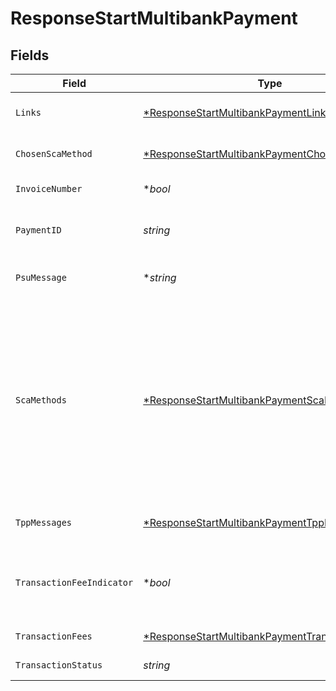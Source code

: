 # ResponseStartMultibankPayment


## Fields

| Field                                                                                                                                                                                                                                                                                                       | Type                                                                                                                                                                                                                                                                                                        | Required                                                                                                                                                                                                                                                                                                    | Description                                                                                                                                                                                                                                                                                                 | Example                                                                                                                                                                                                                                                                                                     |
| ----------------------------------------------------------------------------------------------------------------------------------------------------------------------------------------------------------------------------------------------------------------------------------------------------------- | ----------------------------------------------------------------------------------------------------------------------------------------------------------------------------------------------------------------------------------------------------------------------------------------------------------- | ----------------------------------------------------------------------------------------------------------------------------------------------------------------------------------------------------------------------------------------------------------------------------------------------------------- | ----------------------------------------------------------------------------------------------------------------------------------------------------------------------------------------------------------------------------------------------------------------------------------------------------------- | ----------------------------------------------------------------------------------------------------------------------------------------------------------------------------------------------------------------------------------------------------------------------------------------------------------- |
| `Links`                                                                                                                                                                                                                                                                                                     | [*ResponseStartMultibankPaymentLinks](../../models/shared/responsestartmultibankpaymentlinks.md)                                                                                                                                                                                                            | :heavy_minus_sign:                                                                                                                                                                                                                                                                                          | Lista de hipervínculos para ser reconocidos por el TPP                                                                                                                                                                                                                                                      |                                                                                                                                                                                                                                                                                                             |
| `ChosenScaMethod`                                                                                                                                                                                                                                                                                           | [*ResponseStartMultibankPaymentChosenScaMethod](../../models/shared/responsestartmultibankpaymentchosenscamethod.md)                                                                                                                                                                                        | :heavy_minus_sign:                                                                                                                                                                                                                                                                                          | NO SOPORTADO EN ESTA VERSIÓN. SOLO EMBEBIDO                                                                                                                                                                                                                                                                 |                                                                                                                                                                                                                                                                                                             |
| `InvoiceNumber`                                                                                                                                                                                                                                                                                             | **bool*                                                                                                                                                                                                                                                                                                     | :heavy_minus_sign:                                                                                                                                                                                                                                                                                          | Número de factura/recibo                                                                                                                                                                                                                                                                                    | false                                                                                                                                                                                                                                                                                                       |
| `PaymentID`                                                                                                                                                                                                                                                                                                 | *string*                                                                                                                                                                                                                                                                                                    | :heavy_check_mark:                                                                                                                                                                                                                                                                                          | Identificador del recurso que referencia a la iniciación de pago.                                                                                                                                                                                                                                           | 1b3ab8e8-0fd5-43d2-946e-d75958b172e7                                                                                                                                                                                                                                                                        |
| `PsuMessage`                                                                                                                                                                                                                                                                                                | **string*                                                                                                                                                                                                                                                                                                   | :heavy_minus_sign:                                                                                                                                                                                                                                                                                          | Texto enviado al TPP a través del HUB para ser mostrado al PSU.                                                                                                                                                                                                                                             | Mensaje de ejemplo                                                                                                                                                                                                                                                                                          |
| `ScaMethods`                                                                                                                                                                                                                                                                                                | [*ResponseStartMultibankPaymentScaMethods](../../models/shared/responsestartmultibankpaymentscamethods.md)                                                                                                                                                                                                  | :heavy_minus_sign:                                                                                                                                                                                                                                                                                          | Este elemento es contenido si SCA es requerido y si el PSU puede elegir entre diferentes métodos de autenticación. Si este dato es contenido también se informará el link "selectAuthenticationM ethod”. Estos métodos deberán ser presentados al PSU. Nota: Solo si ASPSP soporta selección del método SCA |                                                                                                                                                                                                                                                                                                             |
| `TppMessages`                                                                                                                                                                                                                                                                                               | [*ResponseStartMultibankPaymentTppMessages](../../models/shared/responsestartmultibankpaymenttppmessages.md)                                                                                                                                                                                                | :heavy_minus_sign:                                                                                                                                                                                                                                                                                          | Mensaje para el TPP enviado a través del HUB.                                                                                                                                                                                                                                                               |                                                                                                                                                                                                                                                                                                             |
| `TransactionFeeIndicator`                                                                                                                                                                                                                                                                                   | **bool*                                                                                                                                                                                                                                                                                                     | :heavy_minus_sign:                                                                                                                                                                                                                                                                                          | Si es igual a "true", la transacción implicará una comisión según el ASPSP o según lo acordado entre ASPSP y PSU.                                                                                                                                                                                           | false                                                                                                                                                                                                                                                                                                       |
| `TransactionFees`                                                                                                                                                                                                                                                                                           | [*ResponseStartMultibankPaymentTransactionFees](../../models/shared/responsestartmultibankpaymenttransactionfees.md)                                                                                                                                                                                        | :heavy_minus_sign:                                                                                                                                                                                                                                                                                          | Comisiones asociadas al pago.                                                                                                                                                                                                                                                                               |                                                                                                                                                                                                                                                                                                             |
| `TransactionStatus`                                                                                                                                                                                                                                                                                         | *string*                                                                                                                                                                                                                                                                                                    | :heavy_check_mark:                                                                                                                                                                                                                                                                                          | Estado de la transacción.                                                                                                                                                                                                                                                                                   | RCVD                                                                                                                                                                                                                                                                                                        |